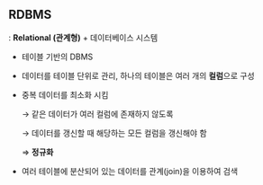 ## RDBMS

: **Relational (관계형)** + 데이터베이스 시스템

- 테이블 기반의 DBMS
- 데이터를 테이블 단위로 관리, 하나의 테이블은 여러 개의 **컬럼**으로 구성
- 중복 데이터를 최소화 시킴

    → 같은 데이터가 여러 컬럼에 존재하지 않도록

    → 데이터를 갱신할 때 해당하는 모든 컬럼을 갱신해야 함

    ⇒ **정규화**

- 여러 테이블에 분산되어 있는 데이터를 관계(join)을 이용하여 검색